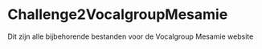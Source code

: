 # Challenge2VocalgroupMesamie
Dit zijn alle bijbehorende bestanden voor de Vocalgroup Mesamie website
